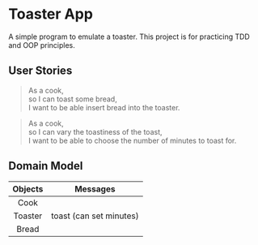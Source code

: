 # Toaster App

A simple program to emulate a toaster. This project is for practicing TDD and OOP principles.

## User Stories

> As a cook,  
> so I can toast some bread,  
> I want to be able insert bread into the toaster.

> As a cook,  
> so I can vary the toastiness of the toast,  
> I want to be able to choose the number of minutes to toast for.

## Domain Model

| Objects | Messages                |
|:-------:|-------------------------|
| Cook    |                         |
| Toaster | toast (can set minutes) |
| Bread   |                         |